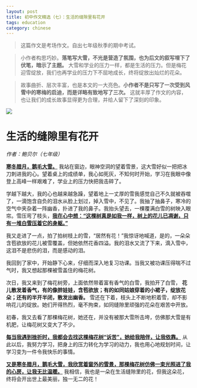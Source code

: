 ```yaml
---
layout: post
title: 初中作文精选（七）：生活的缝隙里有花开
tags: education
category: chinese
---
```


> 这篇作文是考场作文。自出七年级秋季的期中考试。

> 小作者构思巧妙。**落笔写大雪，不光是营造了氛围，也为后文的叙写埋下了伏笔，暗示了主题。** 大雪和学业的压力一样，都是生活的压力。但是梅花迎雪绽放，我们也再学业的压力下不屈地成长，终将绽放出灿烂的花朵。

> 故事曲折、层次丰富，也是本文的一大亮色。**小作者不是只写了一次受到风雪中的寒梅的启迪，而是详略有致地写了三次。** 这就丰厚了作文的内容，也让我们的成长故事显得更为合理，并给人留下了深刻的印象。

![](https://crsando.github.io/images/2024-11-12/export_afi1y.png)

# 生活的缝隙里有花开

*作者：鲍贝尔（七年级）*

<u>**寒冬腊月，鹅毛大雪。**</u> 我站在窗边，眼神空洞的望着雪景，这大雪好似一把把冰刀刺进我的心。望着桌上的成绩单，我心如死灰，不知何时开始，学习在我眼中像登上高峰一样艰难了，学业上的压力快把我击碎了。

学越下越大，我的心也越来越急躁，望着地上一丈厚的雪我感觉自己不久就被吞噬了，一滴饱含自负的泪水从脸上划过，掉入雪中，不见了。我抽了抽鼻子，寒冷的空气中夹杂着一阵幽香，扑进了我的鼻子。我抬头望去，一棵覆满白雪的树映入眼帘。雪压弯了枝头，<u>**我在心中想：“这棵树真是如我一样，树上的花儿已凋谢，只有一堆白雪压着它的身躯。”**</u>

我又走进了一点，拍了拍树枝上的雪，“居然有花！”我惊讶地喊道，是的，一朵朵含苞欲放的花儿被雪覆盖，但她依然花香四溢。我的泪水又流了下来，滴入雪中，这泪不是悲伤的泪，而是感动的泪。

我回到了家中，开始静下心来，仔细而深入地复习功课。当我又被功课压得喘不过气时，我又想起那棵被雪盖住的梅花树。

次日，我又来到了梅花树旁，上面依然带着富有香气的白雪，我拍开了白雪， **花儿散发着香气，有的像胖娃娃，含苞欲放；有的如同姑娘穿着的小裙子，绽放花朵；还有的半开半闭，散发出幽香。** 雪还在下着，枝头上不断地积着雪，却不影响花儿的绽放。她们开得热烈，毫不拘束，如同缝隙里顽强的花朵在艰苦中开放。

初春，我又去看了那棵梅花树，她还在，并没有被那大雪所击垮，仿佛那大雪是有机肥，让梅花树又变大了不少。

<u>**每当我遇到挫折时，我都会去找这棵梅花树“诉苦”，她给我陪伴，让我依靠。**</u> 从此以后，我努力学习，把身上的压力转化为学习的动力，我也用心地规划时间，让学习变为一件令我快乐的事情。

<u>**又是寒冬腊月，鹅毛大雪，我欣赏着窗外的雪景，那棵梅花树仿佛一束光照进了我的心房，让我无比温暖。**</u> 我相信，我也是一朵在生活缝隙里的花，但我这朵花，终将会开出世上最美丽，独一无二的花！